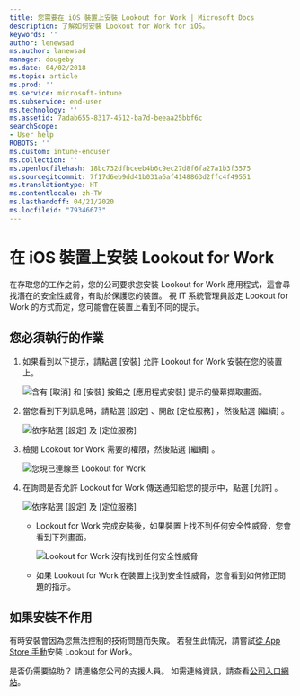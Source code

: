 ```yaml
---
title: 您需要在 iOS 裝置上安裝 Lookout for Work | Microsoft Docs
description: 了解如何安裝 Lookout for Work for iOS。
keywords: ''
author: lenewsad
ms.author: lanewsad
manager: dougeby
ms.date: 04/02/2018
ms.topic: article
ms.prod: ''
ms.service: microsoft-intune
ms.subservice: end-user
ms.technology: ''
ms.assetid: 7adab655-8317-4512-ba7d-beeaa25bbf6c
searchScope:
- User help
ROBOTS: ''
ms.custom: intune-enduser
ms.collection: ''
ms.openlocfilehash: 18bc732dfbceeb4b6c9ec27d8f6fa27a1b3f3575
ms.sourcegitcommit: 7f17d6eb9dd41b031a6af4148863d2ffc4f49551
ms.translationtype: HT
ms.contentlocale: zh-TW
ms.lasthandoff: 04/21/2020
ms.locfileid: "79346673"
---
```

# <a name="install-lookout-for-work-on-your-ios-device"></a>在 iOS 裝置上安裝 Lookout for Work


在存取您的工作之前，您的公司要求您安裝 Lookout for Work 應用程式，這會尋找潛在的安全性威脅，有助於保護您的裝置。 視 IT 系統管理員設定 Lookout for Work 的方式而定，您可能會在裝置上看到不同的提示。


## <a name="what-you-need-to-do"></a>您必須執行的作業

1. 如果看到以下提示，請點選 [安裝]  允許 Lookout for Work 安裝在您的裝置上。

      ![含有 [取消] 和 [安裝] 按鈕之 [應用程式安裝] 提示的螢幕擷取畫面。](./media/ios-mts-install-app-request-after-1804.png)

2. 當您看到下列訊息時，請點選 [設定]  、開啟 [定位服務]  ，然後點選 [繼續]  。

      ![依序點選 [設定] 及 [定位服務]](./media/ios-lfw-allow-location-services.png)

3. 檢閱 Lookout for Work 需要的權限，然後點選 [繼續]  。

      ![您現已連線至 Lookout for Work](./media/ios-lfw-permissions-lookout-needs.png)

4. 在詢問是否允許 Lookout for Work 傳送通知給您的提示中，點選 [允許]  。

     ![依序點選 [設定] 及 [定位服務]](./media/ios-lfw-allow-notifications.png)

   * Lookout for Work 完成安裝後，如果裝置上找不到任何安全性威脅，您會看到下列畫面。

     ![Lookout for Work 沒有找到任何安全性威脅](./media/ios-lfw-no-threats-found.png)

   * 如果 Lookout for Work 在裝置上找到安全性威脅，您會看到如何修正問題的指示。

## <a name="if-the-installation-doesnt-work"></a>如果安裝不作用

有時安裝會因為您無法控制的技術問題而失敗。 若發生此情況，請嘗試[從 App Store 手動](https://itunes.apple.com/app/lookout-for-work/id997193468)安裝 Lookout for Work。

是否仍需要協助？ 請連絡您公司的支援人員。 如需連絡資訊，請查看[公司入口網站](https://go.microsoft.com/fwlink/?linkid=2010980)。

